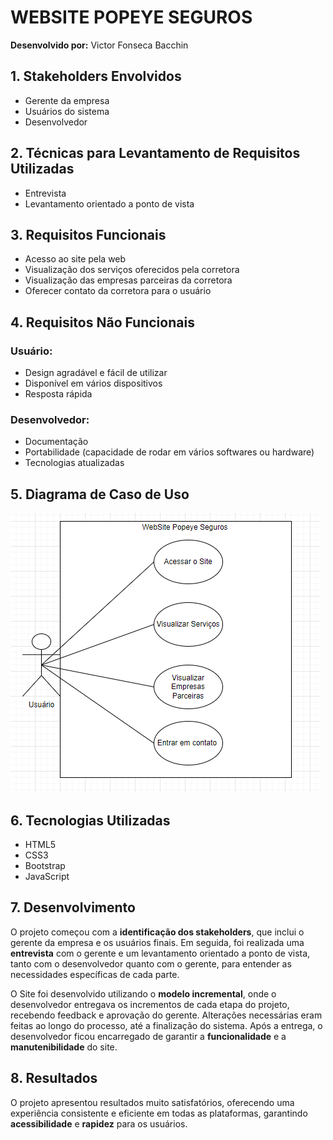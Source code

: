 # WEBSITE POPEYE SEGUROS

**Desenvolvido por:** Victor Fonseca Bacchin

## 1. Stakeholders Envolvidos
- Gerente da empresa
- Usuários do sistema
- Desenvolvedor

## 2. Técnicas para Levantamento de Requisitos Utilizadas
- Entrevista
- Levantamento orientado a ponto de vista

## 3. Requisitos Funcionais
- Acesso ao site pela web
- Visualização dos serviços oferecidos pela corretora
- Visualização das empresas parceiras da corretora
- Oferecer contato da corretora para o usuário

## 4. Requisitos Não Funcionais
### Usuário:
- Design agradável e fácil de utilizar
- Disponível em vários dispositivos
- Resposta rápida

### Desenvolvedor:
- Documentação
- Portabilidade (capacidade de rodar em vários softwares ou hardware)
- Tecnologias atualizadas

## 5. Diagrama de Caso de Uso
![Diagrama de Caso de Uso](caso-uso.png)

## 6. Tecnologias Utilizadas
- HTML5
- CSS3
- Bootstrap
- JavaScript

## 7. Desenvolvimento
O projeto começou com a **identificação dos stakeholders**, que inclui o gerente da empresa e os usuários finais. Em seguida, foi realizada uma **entrevista** com o gerente e um levantamento orientado a ponto de vista, tanto com o desenvolvedor quanto com o gerente, para entender as necessidades específicas de cada parte.

O Site foi desenvolvido utilizando o **modelo incremental**, onde o desenvolvedor entregava os incrementos de cada etapa do projeto, recebendo feedback e aprovação do gerente. Alterações necessárias eram feitas ao longo do processo, até a finalização do sistema. Após a entrega, o desenvolvedor ficou encarregado de garantir a **funcionalidade** e a **manutenibilidade** do site.

## 8. Resultados
O projeto apresentou resultados muito satisfatórios, oferecendo uma experiência consistente e eficiente em todas as plataformas, garantindo **acessibilidade** e **rapidez** para os usuários.
